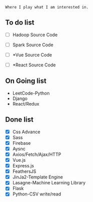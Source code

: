 ```
Where I play what I am interested in.
```
## To do list
  - [ ] Hadoop Source Code
  - [ ] Spark Source Code
  - [ ] *Vue Source Code
  - [ ] *React Source Code


## On Going list
  - LeetCode-Python
  - Django
  - React/Redux

## Done list
  - [x] Css Advance
  - [x] Sass
  - [x] Firebase
  - [x] Aysnc
  - [x] Axios/Fetch/Ajax/HTTP
  - [x] Vue.js
  - [x] Express.js
  - [x] FeathersJS
  - [x] JinJa2-Template Engine
  - [x] Lasagne-Machine Learning Library
  - [x] Flask
  - [x] Python-CSV write/read
